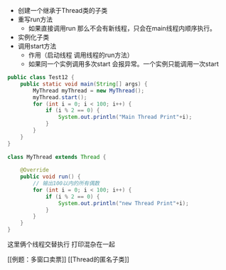 - 创建一个继承于Thread类的子类
- 重写run方法
	- 如果直接调用run 那么不会有新线程，只会在main线程内顺序执行。
- 实例化子类
- 调用start方法
	- 作用（启动线程 调用线程的run方法）
	- 如果同一个实例调用多次start 会报异常。一个实例只能调用一次start

```java
public class Test12 {  
    public static void main(String[] args) {  
        MyThread myThread = new MyThread();  
        myThread.start();  
        for (int i = 0; i < 100; i++) {  
            if (i % 2 == 0) {  
                System.out.println("Main Thread Print"+i);  
            }  
        }  
    }  
}  
  
class MyThread extends Thread {  
  
    @Override  
    public void run() {  
        // 输出100以内的所有偶数  
        for (int i = 0; i < 100; i++) {  
            if (i % 2 == 0) {  
                System.out.println("new Thread Print"+i);  
            }  
        }  
    }  
}
```
这里俩个线程交替执行 打印混杂在一起

[[例题：多窗口卖票]]
[[Thread的匿名子类]]

